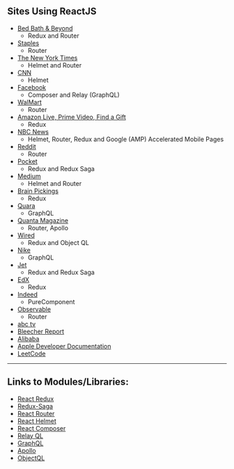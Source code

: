 ## Sites Using ReactJS

* [Bed Bath & Beyond](https://www.bedbathandbeyond.com/)
  * Redux and Router
* [Staples](https://www.staples.com/)
  * Router
* [The New York Times](https://www.nytimes.com/)
  * Helmet and Router
* [CNN](https://www.cnn.com/)
  * Helmet
* [Facebook](https://www.facebook.com/)
  * Composer and Relay (GraphQL)
* [WalMart](https://www.walmart.com)
  * Router
* [Amazon Live, Prime Video, Find a Gift](https://www.amazon.com/)
  * Redux
* [NBC News](https://www.nbcnews.com/)
  * Helmet, Router, Redux and Google (AMP) Accelerated Mobile Pages
* [Reddit](https://www.reddit.com/)
  * Router
* [Pocket](https://www.getpocket.com)
  * Redux and Redux Saga
* [Medium](http://www.medium.com)
  * Helmet and Router
* [Brain Pickings](https://www.brainpickings.org)
  * Redux
* [Quara](https://www.quora.com/)
  * GraphQL
* [Quanta Magazine](https://www.quantamagazine.org)
  * Router, Apollo
* [Wired](https://wired.com)
  * Redux and Object QL
* [Nike](https://nike.com)
  * GraphQL
* [Jet](http://jet.com)
  * Redux and Redux Saga
* [EdX](http://edx.org)
  * Redux
* [Indeed](https://indeed.com)
  * PureComponent
* [Observable](https://observablehq.com/)
  * Router
* [abc tv](https://abc.com)
* [Bleecher Report](https://bleacherreport.com/)
* [Alibaba](https://alibaba.com)
* [Apple Developer Documentation](https://developer.apple.com/documentation/)
* [LeetCode](https://www.leetcode.com/)

-----

## Links to Modules/Libraries:

* [React Redux](https://react-redux.js.org)
* [Redux-Saga](https://redux-saga.js.org)
* [React Router](https://reacttraining.com/react-router/)
* [React Helmet](https://github.com/nfl/react-helmet)
* [React Composer](https://www.npmjs.com/package/react-composer)
* [Relay QL](https://relay.dev/en/)
* [GraphQL](https://graphql.org)
* [Apollo](https://www.apollographql.com/docs/react/)
* [ObjectQL](https://www.npmjs.com/package/objectql)
